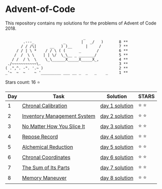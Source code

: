 # Advent-of-Code
This repository contains my solutions for the problems of Advent of Code 2018.

```
                                   _
        .---_             _       |   _/   )       8 **
       / / /\|      __   ) )__      |     /        7 **
     / / | \ *    / / \ ( (      _       /         6 **
    /  /  \ \    | | \/  \_\__ _ _______/          5 **
   / /  / \  \    \_\______X_____X_____X_,         4 **
 ./~~~~~~~~~~~\.                                   3 **
( .",^. -". '.~ )                                  2 **
_'~  ~  ~    ~ '_________ ___ __ _  _   _    _     1 **

```


Stars count: 16 :star:

Day | Task | Solution | STARS |
------------ | ------------ | ------------- | ------------- |
1 |[Chronal Calibration](./day-01/) |[day 1 solution](./day-01/Program.cs) | :star: :star: |
2 |[Inventory Management System](./day-02) |[day 2 solution](./day-02/Program.cs) | :star: :star: |
3 |[No Matter How You Slice It](./day-03) |[day 3 solution](./day-03/Program.cs) | :star: :star: |
4 |[Repose Record](./day-04) |[day 4 solution](./day-04/Program.cs) | :star: :star: |
5 |[Alchemical Reduction](./day-05) |[day 5 solution](./day-05/Program.cs) | :star: :star: |
6 |[Chronal Coordinates](./day-06) |[day 6 solution](./day-06/Program.cs) | :star: :star: |
7 |[The Sum of Its Parts](./day-07) |[day 7 solution](./day-07/Program.cs) | :star: :star: |
8 |[Memory Maneuver ](./day-08) |[day 8 solution](./day-08/Program.cs) | :star: :star: |
